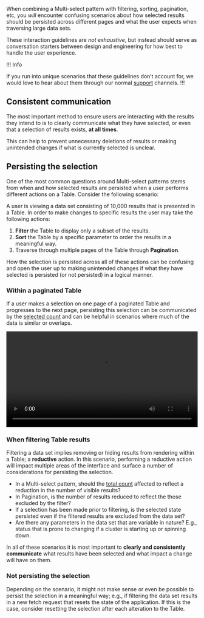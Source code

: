 When combining a Multi-select pattern with filtering, sorting, pagination, etc, you _will_ encounter confusing scenarios about how selected results should be persisted across different pages and what the user expects when traversing large data sets.

These interaction guidelines are _not exhaustive_, but instead should serve as conversation starters between design and engineering for how best to handle the user experience.

!!! Info

If you run into unique scenarios that these guidelines don’t account for, we would love to hear about them through our normal [support](/about/support) channels.
!!!

## Consistent communication

The most important method to ensure users are interacting with the results they intend to is to clearly communicate what they have selected, or even that a selection of results exists, **at all times**.

This can help to prevent unnecessary deletions of results or making unintended changes if what is currently selected is unclear.

## Persisting the selection

One of the most common questions around Multi-select patterns stems from when and how selected results are persisted when a user performs different actions on a Table. Consider the following scenario:

A user is viewing a data set consisting of 10,000 results that is presented in a Table. In order to make changes to specific results the user may take the following actions:

1. **Filter** the Table to display only a subset of the results.
2. **Sort** the Table by a specific parameter to order the results in a meaningful way.
3. Traverse through multiple pages of the Table through **Pagination**.

How the selection is persisted across all of these actions can be confusing and open the user up to making unintended changes if what they have selected is persisted (or not persisted) in a logical manner.

### Within a paginated Table

If a user makes a selection on one page of a paginated Table and progresses to the next page, persisting this selection can be communicated by the [selected count](/patterns/multi-select-patterns?tab=guidelines#selected-count) and can be helpful in scenarios where much of the data is similar or overlaps.

<video loop controls width="100%">
    <source
        src="/assets/patterns/multi-select-patterns/multi-select-pagination-interaction.mp4"
        type="video/mp4"
    />
</video>

### When filtering Table results

Filtering a data set implies removing or hiding results from rendering within a Table; a **reductive** action. In this scenario, performing a reductive action will impact multiple areas of the interface and surface a number of considerations for persisting the selection.

- In a Multi-select pattern, should the [total count](/patterns/multi-select-patterns?tab=guidlines#total-count) affected to reflect a reduction in the number of visible results?
- In Pagination, is the number of results reduced to reflect the those excluded by the filter?
- If a selection has been made prior to filtering, is the selected state persisted even if the filtered results are excluded from the data set?
- Are there any parameters in the data set that are variable in nature? E.g., status that is prone to changing if a cluster is starting up or spinning down.

In all of these scenarios it is most important to **clearly and consistently communicate** what results have been selected and what impact a change will have on them.

### Not persisting the selection

Depending on the scenario, it might not make sense or even be possible to persist the selection in a meaningful way; e.g., if filtering the data set results in a new fetch request that resets the state of the application. If this is the case, consider resetting the selection after each alteration to the Table. 